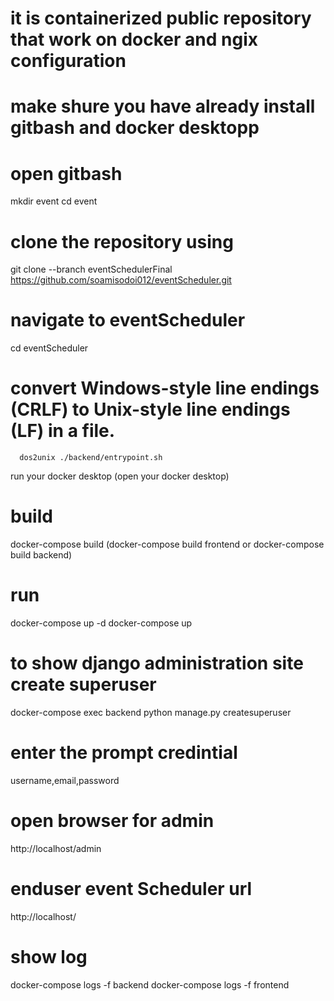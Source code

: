 # it is containerized public repository that work on docker and ngix configuration
# make shure you have already install gitbash and docker desktopp
# open gitbash
mkdir event
cd event
# clone the repository using 
   git clone --branch eventSchedulerFinal https://github.com/soamisodoi012/eventScheduler.git
# navigate to eventScheduler
   cd eventScheduler
 # convert Windows-style line endings (CRLF) to Unix-style line endings (LF) in a file.
      dos2unix ./backend/entrypoint.sh
   run your docker desktop (open your docker desktop)
# build
   docker-compose build (docker-compose build frontend or docker-compose build backend)
# run
   docker-compose up -d
   docker-compose up
# to show django administration site create superuser
   docker-compose exec backend python manage.py createsuperuser
# enter the prompt credintial
username,email,password
# open browser for admin 
http://localhost/admin
# enduser event Scheduler url
http://localhost/
# show log
   docker-compose logs -f backend
   docker-compose logs -f frontend
   
